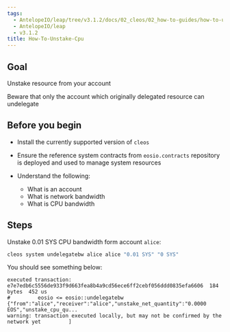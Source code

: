 ```yaml
---
tags:
  - AntelopeIO/leap/tree/v3.1.2/docs/02_cleos/02_how-to-guides/how-to-unstake-CPU.md
  - AntelopeIO/leap
  - v3.1.2
title: How-To-Unstake-Cpu
---
```

## Goal

Unstake resource from your account

Beware that only the account which originally delegated resource can undelegate

## Before you begin

* Install the currently supported version of `cleos`

* Ensure the reference system contracts from `eosio.contracts` repository is deployed and used to manage system resources

* Understand the following:
  * What is an account
  * What is network bandwidth
  * What is CPU bandwidth

## Steps

Unstake 0.01 SYS CPU bandwidth form account `alice`:

```sh
cleos system undelegatebw alice alice "0.01 SYS" "0 SYS"
```

You should see something below:

```console
executed transaction: e7e7edb6c5556de933f9d663fea8b4a9cd56ece6ff2cebf056ddd0835efa6606  184 bytes  452 us
#         eosio <= eosio::undelegatebw          {"from":"alice","receiver":"alice","unstake_net_quantity":"0.0000 EOS","unstake_cpu_qu...
warning: transaction executed locally, but may not be confirmed by the network yet         ]
```
